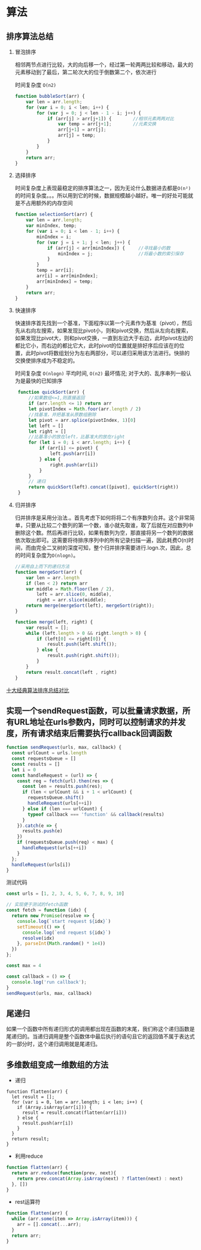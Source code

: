 # 算法

## 排序算法总结

1. 冒泡排序

    相邻两节点进行比较，大的向后移一个，经过第一轮两两比较和移动，最大的元素移动到了最后，第二轮次大的位于倒数第二个，依次进行

    时间复杂度 `O(n2)`

    ``` js
    function bubbleSort(arr) {
        var len = arr.length;
        for (var i = 0; i < len; i++) {
            for (var j = 0; j < len - 1 - i; j++) {
                if (arr[j] > arr[j+1]) {        //相邻元素两两对比
                    var temp = arr[j+1];        //元素交换
                    arr[j+1] = arr[j];
                    arr[j] = temp;
                }
            }
        }
        return arr;
    }
    ```

2. 选择排序

    时间复杂度上表现最稳定的排序算法之一，因为无论什么数据进去都是`O(n²)`的时间复杂度。。。所以用到它的时候，数据规模越小越好。唯一的好处可能就是不占用额外的内存空间

    ``` js
    function selectionSort(arr) {
        var len = arr.length;
        var minIndex, temp;
        for (var i = 0; i < len - 1; i++) {
            minIndex = i;
            for (var j = i + 1; j < len; j++) {
                if (arr[j] < arr[minIndex]) {     //寻找最小的数
                    minIndex = j;                 //将最小数的索引保存
                }
            }
            temp = arr[i];
            arr[i] = arr[minIndex];
            arr[minIndex] = temp;
        }
        return arr;
    }
    ```

3. 快速排序

   快速排序首先找到一个基准，下面程序以第一个元素作为基准（pivot），然后先从右向左搜索，如果发现比pivot小，则和pivot交换，然后从左向右搜索，如果发现比pivot大，则和pivot交换，一直到左边大于右边，此时pivot左边的都比它小，而右边的都比它大，此时pivot的位置就是排好序后应该在的位置，此时pivot将数组划分为左右两部分，可以递归采用该方法进行。快排的交换使排序成为不稳定的。

   时间复杂度 `O(nlogn)` 平均时间, `O(n2)` 最坏情况; 对于大的、乱序串列一般认为是最快的已知排序

   ``` js
    function quickSort(arr) {
        //如果数组<=1,则直接返回
        if (arr.length <= 1) return arr
        let pivotIndex = Math.foor(arr.length / 2)
        //找基准，并把基准从原数组删除
        let pivot = arr.splice(pivotIndex, 1)[0]
        let left = []
        let right = []
        //比基准小的放在left，比基准大的放在right
        for (let i = 0; i < arr.length; i++) {
            if (arr[i] <= pivot) {
                left.push(arr[i])
            } else {
                right.push(arr[i])
            }
        }
        // 递归
        return quickSort(left).concat([pivot], quickSort(right))
    }
   ```

4. 归并排序

    归并排序是采用分治法.。首先考虑下如何将将二个有序数列合并。这个非常简单，只要从比较二个数列的第一个数，谁小就先取谁，取了后就在对应数列中删除这个数。然后再进行比较，如果有数列为空，那直接将另一个数列的数据依次取出即可。这需要将待排序序列中的所有记录扫描一遍，因此耗费O(n)时间，而由完全二叉树的深度可知，整个归并排序需要进行.logn.次，因此，总的时间复杂度为`O(nlogn)`。

    ``` js
    //采用自上而下的递归方法
    function mergeSort(arr) {
        var len = arr.length
        if (len < 2) return arr
        var middle = Math.floor(len / 2),
            left = arr.slice(0, middle),
            right = arr.slice(middle);
        return merge(mergeSort(left), mergeSort(right));
    }

    function merge(left, right) {
        var result = [];
        while (left.length > 0 && right.length > 0) {
            if (left[0] <= right[0]) {
                result.push(left.shift());
            } else {
                result.push(right.shift());
            }
        }
        return result.concat(left , right)
    }
    ```

[十大经典算法排序总结对比](https://www.cnblogs.acom/AlbertP/p/10847627.html)

## 实现一个sendRequest函数，可以批量请求数据，所有URL地址在urls参数内，同时可以控制请求的并发度，所有请求结束后需要执行callback回调函数

``` js
function sendRequest(urls, max, callback) {
  const urlCount = urls.length
  const requestsQueue = []
  const results = []
  let i = 0
  const handleRequest = (url) => {
    const req = fetch(url).then(res => {
      const len = results.push(res);
      if (len < urlCount && i + 1 < urlCount) {
        requestsQueue.shift()
        handleRequest(urls[++i])
      } else if (len === urlCount) {
        typeof callback === 'function' && callback(results)
      }
    }).catch(e => {
      results.push(e)
    })
    if (requestsQueue.push(req) < max) {
      handleRequest(urls[++i])
    }
  };
  handleRequest(urls[i])
}
```

测试代码

``` js
const urls = [1, 2, 3, 4, 5, 6, 7, 8, 9, 10]

// 实现便于测试的fetch函数
const fetch = function (idx) {
  return new Promise(resolve => {
    console.log(`start request ${idx}`)
    setTimeout(() => {
      console.log(`end request ${idx}`)
      resolve(idx)
    }, parseInt(Math.random() * 1e4))
  })
};

const max = 4

const callback = () => {
  console.log('run callback');
}
sendRequest(urls, max, callback)
```

## 尾递归

如果一个函数中所有递归形式的调用都出现在函数的末尾，我们称这个递归函数是尾递归的。当递归调用是整个函数体中最后执行的语句且它的返回值不属于表达式的一部分时，这个递归调用就是尾递归。

## 多维数组变成一维数组的方法

- 递归

``` JS
function flatten(arr) {
  let result = [];
  for (var i = 0, len = arr.length; i < len; i++) {
    if (Array.isArray(arr[i])) {
      result = result.concat(flatten(arr[i]))
    } else {
      result.push(arr[i])
    }
  }
  return result;
}
```

- 利用reduce

``` js
function flatten(arr) {
  return arr.reduce(function(prev, next){
    return prev.concat(Array.isArray(next) ? flatten(next) : next)
  }, [])
}
```

- rest运算符

``` js
function flatten(arr) {
  while (arr.some(item => Array.isArray(item))) {
    arr = [].concat(...arr);
  }
  return arr;
}
```
